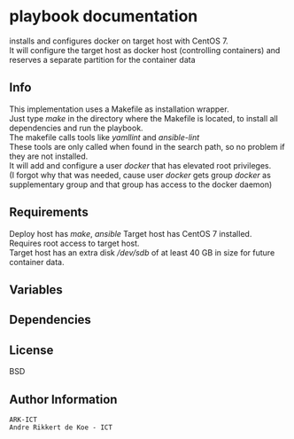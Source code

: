 playbook documentation
======================

installs and configures docker on target host with CentOS 7.  
It will configure the target host as docker host (controlling containers) and reserves a separate partition for the container data

Info
----

This implementation uses a Makefile as installation wrapper.  
Just type *make* in the directory where the Makefile is located, to install all dependencies and run the playbook.  
The makefile calls tools like *yamllint* and *ansible-lint*  
These tools are only called when found in the search path, so no problem if they are not installed.  
It will add and configure a user *docker* that has elevated root privileges.  
(I forgot why that was needed, cause user *docker* gets group *docker* as supplementary group and that group has access to the docker daemon)  

Requirements
------------

Deploy host has *make*, *ansible*
Target host has CentOS 7 installed.  
Requires root access to target host.   
Target host has an extra disk */dev/sdb* of at least 40 GB in size for future container data.  

Variables
--------------

Dependencies
------------

License
-------

BSD

Author Information
------------------

    ARK-ICT
    Andre Rikkert de Koe - ICT
